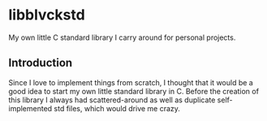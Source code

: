 # libblvckstd

My own little C standard library I carry around for personal projects.

## Introduction

Since I love to implement things from scratch, I thought that it would be a good idea to start my own little standard library in C. Before the creation of this library I always had scattered-around as well as duplicate self-implemented std files, which would drive me crazy.